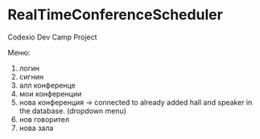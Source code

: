 # RealTimeConferenceScheduler
Codexio Dev Camp Project

Меню:
1. логин 
2. сигнин
3. алл конференце
4. мои конференции
5. нова конференция -> connected to already added hall and speaker in the database. (dropdown menu)
6. нов говорител 
7. нова зала

